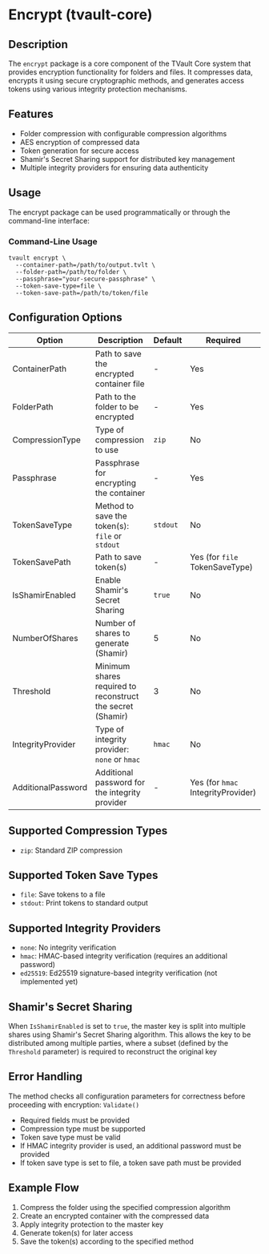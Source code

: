 # Encrypt (tvault-core)

## Description

The `encrypt` package is a core component of the TVault Core system that provides encryption functionality for folders and files. 
It compresses data, encrypts it using secure cryptographic methods, and generates access tokens using various integrity protection mechanisms.

## Features

- Folder compression with configurable compression algorithms
- AES encryption of compressed data
- Token generation for secure access
- Shamir's Secret Sharing support for distributed key management
- Multiple integrity providers for ensuring data authenticity

## Usage

The encrypt package can be used programmatically or through the command-line interface:

### Command-Line Usage

```shell
tvault encrypt \
  --container-path=/path/to/output.tvlt \
  --folder-path=/path/to/folder \
  --passphrase="your-secure-passphrase" \
  --token-save-type=file \
  --token-save-path=/path/to/token/file
```

## Configuration Options

| Option | Description | Default | Required |
| --- | --- | --- | --- |
| ContainerPath | Path to save the encrypted container file | - | Yes |
| FolderPath | Path to the folder to be encrypted | - | Yes |
| CompressionType | Type of compression to use | `zip` | No |
| Passphrase | Passphrase for encrypting the container | - | Yes |
| TokenSaveType | Method to save the token(s): `file` or `stdout` | `stdout` | No |
| TokenSavePath | Path to save token(s) | - | Yes (for `file` TokenSaveType) |
| IsShamirEnabled | Enable Shamir's Secret Sharing | `true` | No |
| NumberOfShares | Number of shares to generate (Shamir) | 5 | No |
| Threshold | Minimum shares required to reconstruct the secret (Shamir) | 3 | No |
| IntegrityProvider | Type of integrity provider: `none` or `hmac` | `hmac` | No |
| AdditionalPassword | Additional password for the integrity provider | - | Yes (for `hmac` IntegrityProvider) |

## Supported Compression Types

- `zip`: Standard ZIP compression

## Supported Token Save Types

- `file`: Save tokens to a file
- `stdout`: Print tokens to standard output

## Supported Integrity Providers

- `none`: No integrity verification
- `hmac`: HMAC-based integrity verification (requires an additional password)
- `ed25519`: Ed25519 signature-based integrity verification (not implemented yet)

## Shamir's Secret Sharing

When `IsShamirEnabled` is set to `true`, the master key is split into multiple shares using Shamir's Secret Sharing algorithm. 
This allows the key to be distributed among multiple parties, where a subset (defined by the `Threshold` parameter) is required to reconstruct the original key

## Error Handling

The method checks all configuration parameters for correctness before proceeding with encryption: `Validate()`
- Required fields must be provided
- Compression type must be supported
- Token save type must be valid
- If HMAC integrity provider is used, an additional password must be provided
- If token save type is set to file, a token save path must be provided

## Example Flow

1. Compress the folder using the specified compression algorithm
2. Create an encrypted container with the compressed data
3. Apply integrity protection to the master key
4. Generate token(s) for later access
5. Save the token(s) according to the specified method
